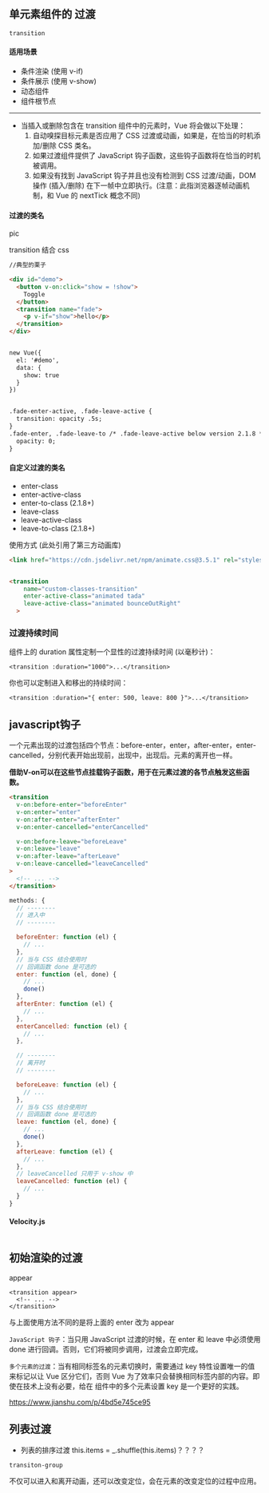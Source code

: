 ## 单元素组件的 **过渡**

``transition``

#### 适用场景

* 条件渲染 (使用 v-if)
* 条件展示 (使用 v-show)
* 动态组件
* 组件根节点


----
* 当插入或删除包含在 transition 组件中的元素时，Vue 将会做以下处理：
    1. 自动嗅探目标元素是否应用了 CSS 过渡或动画，如果是，在恰当的时机添加/删除 CSS 类名。
    2. 如果过渡组件提供了 JavaScript 钩子函数，这些钩子函数将在恰当的时机被调用。
    3. 如果没有找到 JavaScript 钩子并且也没有检测到 CSS 过渡/动画，DOM 操作 (插入/删除) 在下一帧中立即执行。(注意：此指浏览器逐帧动画机制，和 Vue 的 nextTick 概念不同)
#### 过渡的类名
pic

transition 结合 css
```html
//典型的栗子 

<div id="demo">
  <button v-on:click="show = !show">
    Toggle
  </button>
  <transition name="fade">
    <p v-if="show">hello</p>
  </transition>
</div>


new Vue({
  el: '#demo',
  data: {
    show: true
  }
})


.fade-enter-active, .fade-leave-active {
  transition: opacity .5s;
}
.fade-enter, .fade-leave-to /* .fade-leave-active below version 2.1.8 */ {
  opacity: 0;
}
```
#### 自定义过渡的类名

* enter-class
* enter-active-class
* enter-to-class (2.1.8+)
* leave-class
* leave-active-class
* leave-to-class (2.1.8+)

使用方式 (此处引用了第三方动画库)
```html
<link href="https://cdn.jsdelivr.net/npm/animate.css@3.5.1" rel="stylesheet" type="text/css">


<transition
    name="custom-classes-transition"
    enter-active-class="animated tada"
    leave-active-class="animated bounceOutRight"
  >
```

### 过渡持续时间

<transition> 组件上的 duration 属性定制一个显性的过渡持续时间 (以毫秒计)：

``<transition :duration="1000">...</transition>``

你也可以定制进入和移出的持续时间：

``<transition :duration="{ enter: 500, leave: 800 }">...</transition>``

## javascript钩子
一个元素出现的过渡包括四个节点：before-enter，enter，after-enter，enter-cancelled，分别代表开始出现前，出现中，出现后。元素的离开也一样。

**借助V-on可以在这些节点挂载钩子函数，用于在元素过渡的各节点触发这些函数。**
```html
<transition
  v-on:before-enter="beforeEnter"
  v-on:enter="enter"
  v-on:after-enter="afterEnter"
  v-on:enter-cancelled="enterCancelled"

  v-on:before-leave="beforeLeave"
  v-on:leave="leave"
  v-on:after-leave="afterLeave"
  v-on:leave-cancelled="leaveCancelled"
>
  <!-- ... -->
</transition>
```
```js
methods: {
  // --------
  // 进入中
  // --------

  beforeEnter: function (el) {
    // ...
  },
  // 当与 CSS 结合使用时
  // 回调函数 done 是可选的
  enter: function (el, done) {
    // ...
    done()
  },
  afterEnter: function (el) {
    // ...
  },
  enterCancelled: function (el) {
    // ...
  },

  // --------
  // 离开时
  // --------

  beforeLeave: function (el) {
    // ...
  },
  // 当与 CSS 结合使用时
  // 回调函数 done 是可选的
  leave: function (el, done) {
    // ...
    done()
  },
  afterLeave: function (el) {
    // ...
  },
  // leaveCancelled 只用于 v-show 中
  leaveCancelled: function (el) {
    // ...
  }
}
```
#### Velocity.js
```js

```

## 初始渲染的过渡
appear

```
<transition appear>
  <!-- ... -->
</transition>
```

与上面使用方法不同的是将上面的 enter 改为 appear


``JavaScript 钩子``：当只用 JavaScript 过渡的时候，在 enter 和 leave 中必须使用 done 进行回调。否则，它们将被同步调用，过渡会立即完成。

``多个元素的过渡``：当有相同标签名的元素切换时，需要通过 key 特性设置唯一的值来标记以让 Vue 区分它们，否则 Vue 为了效率只会替换相同标签内部的内容。即使在技术上没有必要，给在 <transition> 组件中的多个元素设置 key 是一个更好的实践。

https://www.jianshu.com/p/4bd5e745ce95

## 列表过渡

* 列表的排序过渡  this.items = _.shuffle(this.items)？？？？

``transiton-group``

不仅可以进入和离开动画，还可以改变定位，会在元素的改变定位的过程中应用。

